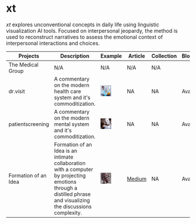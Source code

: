 # xt

*xt* explores unconventional concepts in daily life using linguistic visualization AI tools. Focused on interpersonal jeopardy, the method is used to reconstruct narratives to assess the emotional context of interpersonal interactions and choices. 

| Projects      | Description                                                  | Example  | Article | Collection | Blockchain |
| ------------ | ------------------------------------------------------------ | --- | --- | --- | --- |
| The Medical Group                  | N/A            | N/A  | N/A | N/A |
| dr.visit                  | A commentary on the modern health care system and it's commoditization.            |   <img height="50%" width="50%" src="https://github.com/cskonopka/syncretism-network/blob/main/assets/xt-drvisit.jpg"/>  | NA | NA | Avalanche |
| patientscreening          | A commentary on the modern mental system and it's commoditization.            |    <img height="50%" width="50%" src="https://github.com/cskonopka/syncretism-network/blob/main/assets/xt-patientscreening.jpg"/>  | NA | NA | Avalanche |
| Formation of an Idea      | Formation of an Idea is an intimate collaboration with a computer by projecting emotions through a distilled phrase and visualizing the discussions complexity.            |    <img height="50%" width="50%" src="https://github.com/cskonopka/syncretism-network/blob/main/assets/xt-formationofanidea.webp"/>  | [Medium](https://medium.com/@gg.the.garbage.man.gg/formation-of-an-idea-c0776313dac0) | NA | Avalanche |
